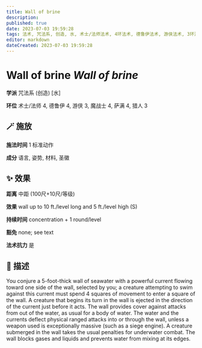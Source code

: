 ```yaml
---
title: Wall of brine
description: 
published: true
date: 2023-07-03 19:59:28
tags: 法术, 咒法系, 创造, 水, 术士/法师法术, 4环法术, 德鲁伊法术, 游侠法术, 3环法术, 魔战士法术, 萨满法术, 猎人法术
editor: markdown
dateCreated: 2023-07-03 19:59:28
---
```


# **Wall of brine** *Wall of brine*

**学派** 咒法系 (创造) \[水\] 

**环位** 术士/法师 4, 德鲁伊 4, 游侠 3, 魔战士 4, 萨满 4, 猎人 3

## 🪄 施放

**施法时间** 1 标准动作

**成分** 语言, 姿势, 材料, 圣徽

## ✨ 效果  

**距离** 中距 (100尺+10尺/等级) 

**效果** wall up to 10 ft./level long and 5 ft./level high (S) 

**持续时间** concentration + 1 round/level 

**豁免** none; see text

**法术抗力** 是

## 📖 描述

You conjure a 5-foot-thick wall of seawater with a powerful current flowing toward one side of the wall, selected by you; a creature attempting to swim against this current must spend 4 squares of movement to enter a square of the wall. A creature that begins its turn in the wall is ejected in the direction of the current just before it acts. The wall provides cover against attacks from out of the water, as usual for a body of water. The water and the currents deflect physical ranged attacks into or through the wall, unless a weapon used is exceptionally massive (such as a siege engine). A creature submerged in the wall takes the usual penalties for underwater combat. The wall blocks gases and liquids and prevents water from mixing at its edges.
    